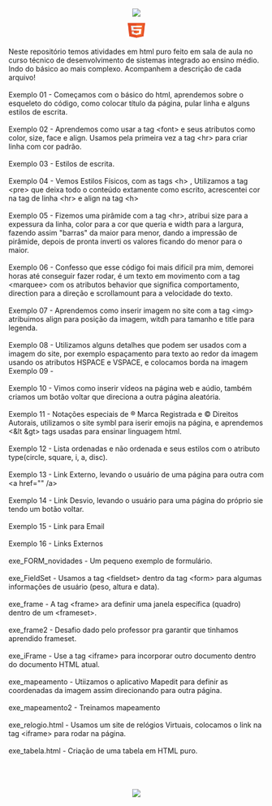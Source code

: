 <h1 align="center">
  <img src="https://readme-typing-svg.herokuapp.com/?font=Righteous&size=35&center=true&vCenter=true&width=500&height=70&duration=4000&lines=Aprendendo+html!;" /> <br>
  <img align="center" alt="CamilaTaube-HTML" height="30" width="40" src="https://raw.githubusercontent.com/devicons/devicon/master/icons/html5/html5-original.svg">
</h1> 

Neste repositório temos atividades em html puro feito em sala de aula no curso técnico de desenvolvimento de sistemas integrado ao ensino médio.
Indo do básico ao mais complexo. Acompanhem a descrição de cada arquivo! <br>
<br>
Exemplo 01 - Começamos com o básico do html, aprendemos sobre o esqueleto do código, como colocar título da página, pular linha e alguns estilos de escrita. <br>
<br>
Exemplo 02 - Aprendemos como usar a tag &lt;font&gt;  e seus atributos como color, size, face e align. Usamos pela primeira vez a tag &lt;hr&gt; para criar linha com cor padrão. <br>
<br>
Exemplo 03 - Estilos de escrita. <br>
<br>
Exemplo 04 - Vemos Estilos Físicos, com as tags &lt;h&gt; , Utilizamos a tag &lt;pre&gt;  que deixa todo o conteúdo extamente como escrito, acrescentei cor na tag de linha &lt;hr&gt; e align na tag &lt;h&gt; <br>
<br>
Exemplo 05 - Fizemos uma pirâmide com a tag &lt;hr&gt;, atribui size para a expessura da linha, color para a cor que queria e width para a largura, fazendo assim "barras" da maior para menor, dando a impressão de pirâmide, depois de pronta inverti os valores ficando do menor para o maior. <br>
<br>
Exemplo 06 - Confesso que esse código foi mais difícil pra mim, demorei horas até conseguir fazer rodar, é um texto em movimento com a tag &lt;marquee&gt;  com os atributos behavior que significa comportamento,
direction para a direção e scrollamount para a velocidade do texto. <br>
<br>
Exemplo 07 - Aprendemos como inserir imagem no site com a tag &lt;img&gt;  atribuimos align para posição da imagem, witdh para tamanho e title para legenda. <br>
<br>
Exemplo 08 - Utilizamos alguns detalhes que podem ser usados com a imagem do site, por exemplo espaçamento para texto ao redor da imagem usando os atributos HSPACE e VSPACE, e colocamos borda na imagem 
<br>
Exemplo 09 - <br>
<br>
Exemplo 10 - Vimos como inserir vídeos na página web e aúdio, também criamos um botão voltar que direciona a outra página aleatória. <br>
<br>
Exemplo 11 - Notações especiais de &reg; Marca Registrada e &copy; Direitos Autorais, utilizamos o site symbl para iserir emojis na página, e aprendemos <&lt &gt> tags usadas para ensinar linguagem html. <br>
<br>
Exemplo 12 - Lista ordenadas e não ordenada e seus estilos com o atributo type(circle, square, i, a, disc). <br>
<br>
Exemplo 13 - Link Externo, levando o usuário de uma página para outra com  &lt;a href="" /a&gt; <br>
<br>
Exemplo 14 - Link Desvio, levando o usuário para uma página do próprio sie tendo um botão voltar. <br>
<br>
Exemplo 15 - Link para Email <br>
<br>
Exemplo 16 - Links Externos <br>
<br>
exe_FORM_novidades - Um pequeno exemplo de formulário. <br>
<br>
exe_FieldSet - Usamos a tag &lt;fieldset&gt; dentro da tag &lt;form&gt; para algumas informações de usuário (peso, altura e data). <br>
<br>
exe_frame - A tag &lt;frame&gt; ara definir uma janela específica (quadro) dentro de um  &lt;frameset&gt;. <br>
<br>
exe_frame2 - Desafio dado pelo professor pra garantir que tinhamos aprendido frameset. <br>
<br>
exe_iFrame - Use a tag  &lt;iframe&gt; para incorporar outro documento dentro do documento HTML atual. <br>
<br>
exe_mapeamento - Utiizamos o aplicativo Mapedit para definir as coordenadas da imagem assim direcionando para outra página. <br>
<br>
exe_mapeamento2 - Treinamos mapeamento <br>
<br>
exe_relogio.html - Usamos um site de relógios Virtuais, colocamos o link na tag &lt;iframe&gt; para rodar na página. <br>
<br>
exe_tabela.html - Criação de uma tabela em HTML puro. <br>
<br>

<h1 align="center">
<img src="https://readme-typing-svg.herokuapp.com/?font=Righteous&size=35&center=true&vCenter=true&width=500&height=70&duration=4000&lines=Valeu!;" />
</h1>

